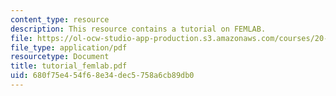 ```yaml
---
content_type: resource
description: This resource contains a tutorial on FEMLAB.
file: https://ol-ocw-studio-app-production.s3.amazonaws.com/courses/20-330j-fields-forces-and-flows-in-biological-systems-spring-2007/680f75e454f68e34dec5758a6cb89db0_tutorial_femlab.pdf
file_type: application/pdf
resourcetype: Document
title: tutorial_femlab.pdf
uid: 680f75e4-54f6-8e34-dec5-758a6cb89db0
---
```

